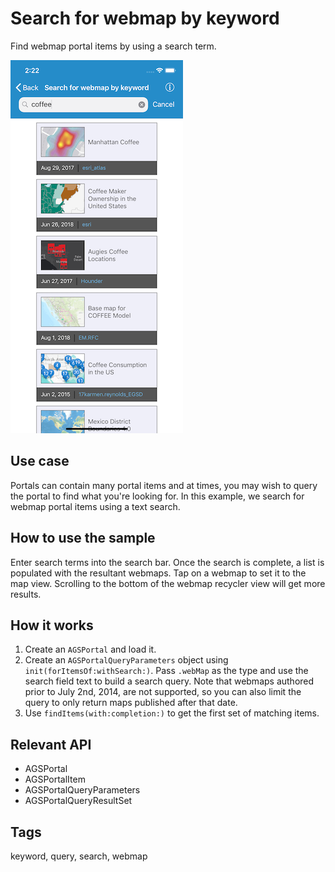 # Search for webmap by keyword

Find webmap portal items by using a search term.

![Search for Webmap by Keyword](search-for-webmap-by-keyword.png)

## Use case
Portals can contain many portal items and at times, you may wish to query the portal to find what you're looking for. In this example, we search for webmap portal items using a text search.

## How to use the sample

Enter search terms into the search bar. Once the search is complete, a list is populated with the resultant webmaps. Tap on a webmap to set it to the map view. Scrolling to the bottom of the webmap recycler view will get more results.

## How it works

1. Create an `AGSPortal` and load it.
2. Create an `AGSPortalQueryParameters` object using `init(forItemsOf:withSearch:)`. Pass `.webMap` as the type and use the search field text to build a search query. Note that webmaps authored prior to July 2nd, 2014, are not supported, so you can also limit the query to only return maps published after that date.
3. Use `findItems(with:completion:)` to get the first set of matching items.

## Relevant API

* AGSPortal
* AGSPortalItem
* AGSPortalQueryParameters
* AGSPortalQueryResultSet

## Tags

keyword, query, search, webmap
